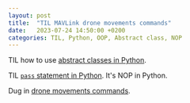 ```yaml
---
layout: post
title:  "TIL MAVLink drone movements commands"
date:   2023-07-24 14:50:00 +0200
categories: TIL, Python, OOP, Abstract class, NOP
---
```

TIL how to use [abstract classes in Python](https://docs.python.org/3/library/abc.html).

TIL [`pass` statement in Python](https://www.programiz.com/python-programming/pass-statement). It's NOP in Python.

Dug in [drone movements commands](https://ardupilot.org/dev/docs/copter-commands-in-guided-mode.html#copter-commands-in-guided-mode-set-position-target-local-ned).
